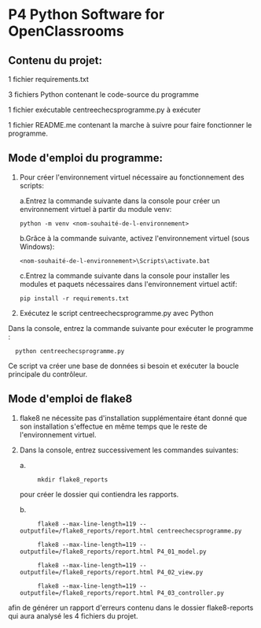 # P4 Python Software for OpenClassrooms


## Contenu du projet:

1 fichier requirements.txt

3 fichiers Python contenant le code-source du programme

1 fichier exécutable centreechecsprogramme.py à exécuter

1 fichier README.me contenant la marche à suivre pour faire fonctionner le programme.


## Mode d'emploi du programme:

1.  Pour créer l'environnement virtuel nécessaire au fonctionnement des scripts:

      a.Entrez la commande suivante dans la console pour créer un environnement virtuel à partir du module venv:
      
        python -m venv <nom-souhaité-de-l-environnement>
      
      
      b.Grâce à la commande suivante, activez l'environnement virtuel (sous Windows):
      
        <nom-souhaité-de-l-environnement>\Scripts\activate.bat
        
        
      c.Entrez la commande suivante dans la console pour installer les modules et paquets nécessaires dans l'environnement virtuel actif:
      
        pip install -r requirements.txt



2.  Exécutez le script centreechecsprogramme.py avec Python

Dans la console, entrez la commande suivante pour exécuter le programme :

      python centreechecsprogramme.py


Ce script va créer une base de données si besoin et exécuter la boucle principale du contrôleur.


## Mode d'emploi de flake8

1. flake8 ne nécessite pas d'installation supplémentaire étant donné que son installation s'effectue en même temps que le reste de l'environnement virtuel.


2. Dans la console, entrez successivement les commandes suivantes:

      a.

            mkdir flake8_reports

      pour créer le dossier qui contiendra les rapports.


      b.

            flake8 --max-line-length=119 --outputfile=/flake8_reports/report.html centreechecsprogramme.py

            flake8 --max-line-length=119 --outputfile=/flake8_reports/report.html P4_01_model.py

            flake8 --max-line-length=119 --outputfile=/flake8_reports/report.html P4_02_view.py

            flake8 --max-line-length=119 --outputfile=/flake8_reports/report.html P4_03_controller.py

afin de générer un rapport d'erreurs contenu dans le dossier flake8-reports qui aura analysé les 4 fichiers du projet. 



